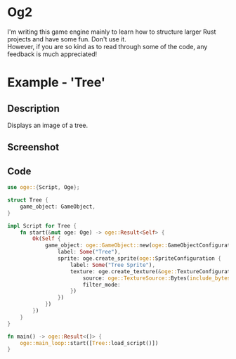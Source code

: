 # Og2

I'm writing this game engine mainly to learn how to structure larger Rust projects and have some fun. Don't use it.  
However, if you are so kind as to read through some of the code, any feedback is much appreciated!  


# Example - 'Tree'

## Description

Displays an image of a tree.

## Screenshot

## Code

```rs
use oge::{Script, Oge};

struct Tree {
    game_object: GameObject,
}

impl Script for Tree {
    fn start(&mut oge: Oge) -> oge::Result<Self> {
        Ok(Self {
            game_object: oge::GameObject::new(oge::GameObjectConfiguration {
                label: Some("Tree"),
                sprite: oge.create_sprite(oge::SpriteConfiguration {
                    label: Some("Tree Sprite"),
                    texture: oge.create_texture(&oge::TextureConfiguration {
                        source: oge::TextureSource::Bytes(include_bytes!("./tree.png")),
                        filter_mode: 
                    })
                })
            })
        })
    }
}

fn main() -> oge::Result<()> {
    oge::main_loop::start([Tree::load_script()])
}
```
